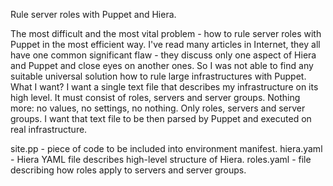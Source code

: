   Rule server roles with Puppet and Hiera.

  The most difficult and the most vital problem - how to rule server roles with Puppet in the most efficient way. I've read many articles in Internet, they all have one common significant flaw - they discuss only one aspect of Hiera and Puppet and close eyes on another ones. So I was not able to find any suitable universal solution how to rule large infrastructures with Puppet.
  What I want?
  I want a single text file that describes my infrastructure on its high level. It must consist of roles, servers and server groups. Nothing more: no values, no settings, no nothing. Only roles, servers and server groups. I  want that text file to be then parsed by Puppet and executed on real infrastructure.

site.pp - piece of code to be included into environment manifest.
hiera.yaml - Hiera YAML file describes high-level structure of Hiera.
roles.yaml - file describing how roles apply to servers and server groups.
